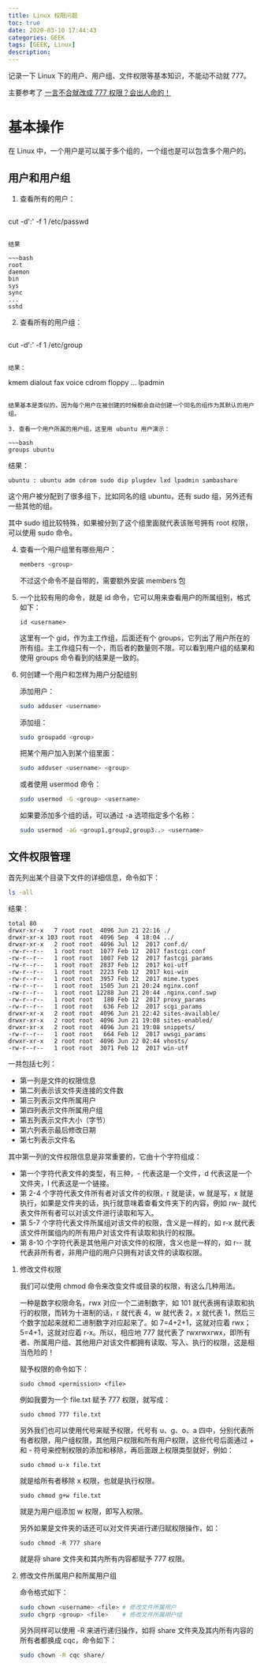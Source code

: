 ```yaml
---
title: Linux 权限问题
toc: true
date: 2020-03-10 17:44:43
categories: GEEK
tags: [GEEK, Linux]
description:
---
```


记录一下 Linux 下的用户、用户组、文件权限等基本知识，不能动不动就 777。

主要参考了 [一言不合就改成 777 权限？会出人命的！](https://juejin.im/post/5bad92cd6fb9a05cde1d6076)

<!-- more -->

# 基本操作

在 Linux 中，一个用户是可以属于多个组的，一个组也是可以包含多个用户的。

## 用户和用户组

1. 查看所有的用户：

   ~~~bash
cut -d':' -f 1 /etc/passwd
   ~~~

   结果

   ~~~bash
root
daemon
bin
sys
sync
...
sshd
   ~~~

2. 查看所有的用户组：

   ~~~bash
cut -d':' -f 1 /etc/group
   ~~~

   结果：

   ~~~
kmem
dialout
fax
voice
cdrom
floppy
...
lpadmin
   ~~~

结果基本是类似的，因为每个用户在被创建的时候都会自动创建一个同名的组作为其默认的用户组。

3. 查看一个用户所属的用户组，这里用 ubuntu 用户演示：

   ~~~bash
   groups ubuntu
   ~~~

   结果：

   ~~~
   ubuntu : ubuntu adm cdrom sudo dip plugdev lxd lpadmin sambashare
   ~~~

   这个用户被分配到了很多组下，比如同名的组 ubuntu，还有 sudo 组，另外还有一些其他的组。

   其中 sudo 组比较特殊，如果被分到了这个组里面就代表该账号拥有 root 权限，可以使用 sudo 命令。

4. 查看一个用户组里有哪些用户：

   ~~~bash
   members <group>
   ~~~

   不过这个命令不是自带的，需要额外安装 members 包

5. 一个比较有用的命令，就是 id 命令，它可以用来查看用户的所属组别，格式如下：

   ~~~
   id <username>
   ~~~

   这里有一个 gid，作为主工作组，后面还有个 groups，它列出了用户所在的所有组。主工作组只有一个，而后者的数量则不限。可以看到用户组的结果和使用 groups 命令看到的结果是一致的。

6. 何创建一个用户和怎样为用户分配组别

   添加用户：

   ~~~bash
   sudo adduser <username>
   ~~~

   添加组：

   ~~~bash
   sudo groupadd <group>
   ~~~

   把某个用户加入到某个组里面：

   ~~~bash
   sudo adduser <username> <group>
   ~~~

   或者使用 usermod 命令：

   ```bash
   sudo usermod -G <group> <username>
   ```

   如果要添加多个组的话，可以通过 -a 选项指定多个名称：

   ```bash
   sudo usermod -aG <group1,group2,group3..> <username>
   ```

## 文件权限管理

首先列出某个目录下文件的详细信息，命令如下：

~~~bash
ls -all
~~~

结果：

~~~
total 80
drwxr-xr-x   7 root root  4096 Jun 21 22:16 ./
drwxr-xr-x 103 root root  4096 Sep  4 18:04 ../
drwxr-xr-x   2 root root  4096 Jul 12  2017 conf.d/
-rw-r--r--   1 root root  1077 Feb 12  2017 fastcgi.conf
-rw-r--r--   1 root root  1007 Feb 12  2017 fastcgi_params
-rw-r--r--   1 root root  2837 Feb 12  2017 koi-utf
-rw-r--r--   1 root root  2223 Feb 12  2017 koi-win
-rw-r--r--   1 root root  3957 Feb 12  2017 mime.types
-rw-r--r--   1 root root  1505 Jun 21 20:24 nginx.conf
-rw-r--r--   1 root root 12288 Jun 21 20:44 .nginx.conf.swp
-rw-r--r--   1 root root   180 Feb 12  2017 proxy_params
-rw-r--r--   1 root root   636 Feb 12  2017 scgi_params
drwxr-xr-x   2 root root  4096 Jun 21 22:42 sites-available/
drwxr-xr-x   2 root root  4096 Jun 21 19:08 sites-enabled/
drwxr-xr-x   2 root root  4096 Jun 21 19:08 snippets/
-rw-r--r--   1 root root   664 Feb 12  2017 uwsgi_params
drwxr-xr-x   2 root root  4096 Jun 22 02:44 vhosts/
-rw-r--r--   1 root root  3071 Feb 12  2017 win-utf
~~~

一共包括七列：

- 第一列是文件的权限信息
- 第二列表示该文件夹连接的文件数
- 第三列表示文件所属用户
- 第四列表示文件所属用户组
- 第五列表示文件大小（字节）
- 第六列表示最后修改日期
- 第七列表示文件名

其中第一列的文件权限信息是非常重要的，它由十个字符组成：

- 第一个字符代表文件的类型，有三种，- 代表这是一个文件，d 代表这是一个文件夹，l 代表这是一个链接。
- 第 2-4 个字符代表文件所有者对该文件的权限，r 就是读，w 就是写，x 就是执行，如果是文件夹的话，执行就意味着查看文件夹下的内容，例如 rw- 就代表文件所有者可以对该文件进行读取和写入。
- 第 5-7 个字符代表文件所属组对该文件的权限，含义是一样的，如 r-x 就代表该文件所属组内的所有用户对该文件有读取和执行的权限。
- 第 8-10 个字符代表是其他用户对该文件的权限，含义也是一样的，如 r-- 就代表非所有者，非用户组的用户只拥有对该文件的读取权限。

1. 修改文件权限

   我们可以使用 chmod 命令来改变文件或目录的权限，有这么几种用法。

   一种是数字权限命名，rwx 对应一个二进制数字，如 101 就代表拥有读取和执行的权限，而转为十进制的话，r 就代表 4，w 就代表 2，x 就代表 1，然后三个数字加起来就和二进制数字对应起来了。如 7=4+2+1，这就对应着 rwx；5=4+1，这就对应着 r-x。所以，相应地 777 就代表了 rwxrwxrwx，即所有者、所属用户组、其他用户对该文件都拥有读取、写入、执行的权限，这是相当危险的！

   赋予权限的命令如下：

   ```
   sudo chmod <permission> <file>
   ```

   例如我要为一个 file.txt 赋予 777 权限，就写成：

   ```
   sudo chmod 777 file.txt
   ```

   另外我们也可以使用代号来赋予权限，代号有 u、g、o、a 四中，分别代表所有者权限，用户组权限，其他用户权限和所有用户权限，这些代号后面通过 + 和 - 符号来控制权限的添加和移除，再后面跟上权限类型就好，例如：

   ```
   sudo chmod u-x file.txt
   ```

   就是给所有者移除 x 权限，也就是执行权限。

   ```
   sudo chmod g+w file.txt
   ```

   就是为用户组添加 w 权限，即写入权限。

   另外如果是文件夹的话还可以对文件夹进行递归赋权限操作，如：

   ```
   sudo chmod -R 777 share
   ```

   就是将 share 文件夹和其内所有内容都赋予 777 权限。

2. 修改文件所属用户和所属用户组

   命令格式如下：

   ```bash
   sudo chown <username> <file> # 修改文件所属用户
   sudo chgrp <group> <file>    # 修改文件所属用户组
   ```

   另外同样可以使用 -R 来进行递归操作，如将 share 文件夹及其内所有内容的所有者都换成 cqc，命令如下：

   ```bash
   sudo chown -R cqc share/
   ```

